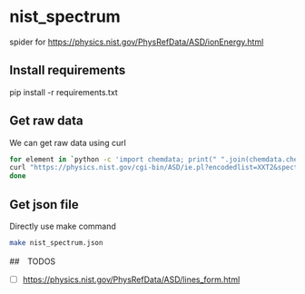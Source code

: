 # nist_spectrum
spider for https://physics.nist.gov/PhysRefData/ASD/ionEnergy.html




## Install requirements

pip install -r requirements.txt



## Get raw data

We can get raw data using curl 

```bash
for element in `python -c 'import chemdata; print(" ".join(chemdata.chemical_symbols[1:]))'`; do 
curl "https://physics.nist.gov/cgi-bin/ASD/ie.pl?encodedlist=XXT2&spectra=$element&submit=Retrieve+Data&units=1&format=0&order=0&at_num_out=on&sp_name_out=on&ion_charge_out=on&el_name_out=on&seq_out=on&shells_out=on&level_out=on&ion_conf_out=on&e_out=0&unc_out=on&biblio=on" >> raw/nist_spectra.html ; 
done
```


## Get json file

Directly use make command

```bash
make nist_spectrum.json
```




##　TODOS

* [ ] https://physics.nist.gov/PhysRefData/ASD/lines_form.html
